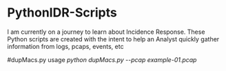 # PythonIDR-Scripts
I am currently on a journey to learn about Incidence Response. These Python scripts are created with the intent to help an Analyst quickly gather information from logs, pcaps, events, etc 

#dupMacs.py usage
*python dupMacs.py --pcap example-01.pcap*
